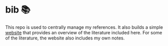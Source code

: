 # bib 📚

This repo is used to centrally manage my references. It also builds a simple [website](http://www.paltmeyer.com/bib/) that provides an overview of the literature included here. For some of the literature, the website also includes my own notes.
